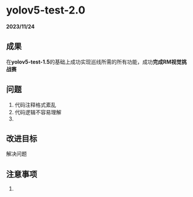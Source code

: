 # yolov5-test-2.0

**2023/11/24**

## 成果

在**yolov5-test-1.5**的基础上成功实现巡线所需的所有功能，成功**完成RM视觉挑战赛**

## 问题

1. 代码注释格式紊乱
1. 代码逻辑不容易理解
1. 

## 改进目标

解决问题

## 注意事项

1. 
